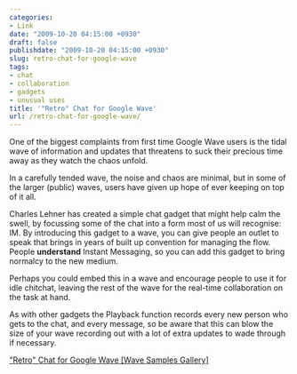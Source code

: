 ```yaml
---
categories:
- Link
date: "2009-10-20 04:15:00 +0930"
draft: false
publishdate: "2009-10-20 04:15:00 +0930"
slug: retro-chat-for-google-wave
tags:
- chat
- collaboration
- gadgets
- unusual uses
title: '"Retro" Chat for Google Wave'
url: /retro-chat-for-google-wave/
---
```

One of the biggest complaints from first time Google Wave users is the
tidal wave of information and updates that threatens to suck their
precious time away as they watch the chaos unfold.

In a carefully tended wave, the noise and chaos are minimal, but in some
of the larger (public) waves, users have given up hope of ever keeping
on top of it all.

Charles Lehner has created a simple chat gadget that might help calm the
swell, by focussing some of the chat into a form most of us will
recognise: IM. By introducing this gadget to a wave, you can give people
an outlet to speak that brings in years of built up convention for
managing the flow. People **understand** Instant Messaging, so you can
add this gadget to bring  normalcy to the new medium.

Perhaps you could embed this in a wave and encourage people to use it
for idle chitchat, leaving the rest of the wave for the real-time
collaboration on the task at hand.

As with other gadgets the Playback function records every new person who
gets to the chat, and every message, so be aware that this can blow the
size of your wave recording out with a lot of extra updates to wade
through if necessary.

["Retro" Chat for Google Wave \[Wave Samples
Gallery\]](http://wave-samples-gallery.appspot.com/about_app?app_id=48024)